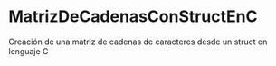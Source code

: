 # MatrizDeCadenasConStructEnC
Creación de una matriz de cadenas de caracteres desde un struct en lenguaje C
